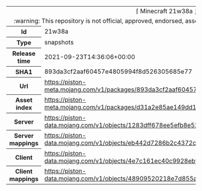 <html><table>
<tr><td colspan="2" align="center"><img width="0" height="0"><br/>⌈ Minecraft 21w38a ⌋<br/><img width="0" height="0"></td></tr>
<tr><td colspan="2" align="center"><img width="0" height="0"><br/>
:warning: This repository is not official, approved, endorsed, associated or connected with Mojang :warning:
<br/><img width="0" height="0"></td></tr>
<tr><th>Id</th><td>21w38a</td></tr>
<tr><th>Type</th><td>snapshots</td></tr>
<tr><th>Release time</th><td>2021-09-23T14:36:06+00:00</td></tr>
<tr><th>SHA1</th><td>893da3cf2aaf60457e4805994f8d526305685e77</td></tr>
<tr><th>Url</th><td><a href="https://piston-meta.mojang.com/v1/packages/893da3cf2aaf60457e4805994f8d526305685e77/21w38a.json">https://piston-meta.mojang.com/v1/packages/893da3cf2aaf60457e4805994f8d526305685e77/21w38a.json</a></td></tr>
<tr><th>Asset index</th><td><a href="https://piston-meta.mojang.com/v1/packages/d31a2e85ae149dd1b1a7070b22cb8887892fda6c/1.18.json">https://piston-meta.mojang.com/v1/packages/d31a2e85ae149dd1b1a7070b22cb8887892fda6c/1.18.json</a></td></tr>
<tr><th>Server</th><td><a href="https://piston-data.mojang.com/v1/objects/1283dff678ee5efb8e52d2fc77ec9d840317c6ca/server.jar">https://piston-data.mojang.com/v1/objects/1283dff678ee5efb8e52d2fc77ec9d840317c6ca/server.jar</a></td></tr>
<tr><th>Server mappings</th><td><a href="https://piston-data.mojang.com/v1/objects/eb442d7286b2c4372cd2c6dabf369947e02dd4d2/server.txt">https://piston-data.mojang.com/v1/objects/eb442d7286b2c4372cd2c6dabf369947e02dd4d2/server.txt</a></td></tr>
<tr><th>Client</th><td><a href="https://piston-data.mojang.com/v1/objects/4e7c161ec40c9928ebfcc1f96be407d71de4b50d/client.jar">https://piston-data.mojang.com/v1/objects/4e7c161ec40c9928ebfcc1f96be407d71de4b50d/client.jar</a></td></tr>
<tr><th>Client mappings</th><td><a href="https://piston-data.mojang.com/v1/objects/48909520218e7d855af4c88aea724b7cc456899a/client.txt">https://piston-data.mojang.com/v1/objects/48909520218e7d855af4c88aea724b7cc456899a/client.txt</a></td></tr>
</table></html>